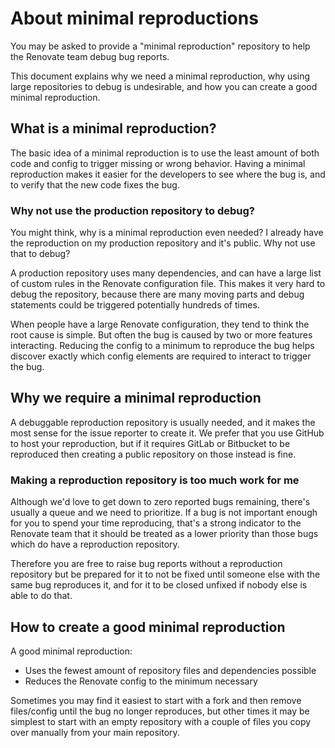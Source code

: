 # About minimal reproductions

You may be asked to provide a "minimal reproduction" repository to help the Renovate team debug bug reports.

This document explains why we need a minimal reproduction, why using large repositories to debug is undesirable, and how you can create a good minimal reproduction.

## What is a minimal reproduction?

The basic idea of a minimal reproduction is to use the least amount of both code and config to trigger missing or wrong behavior.
Having a minimal reproduction makes it easier for the developers to see where the bug is, and to verify that the new code fixes the bug.

### Why not use the production repository to debug?

You might think, why is a minimal reproduction even needed?
I already have the reproduction on my production repository and it's public.
Why not use that to debug?

A production repository uses many dependencies, and can have a large list of custom rules in the Renovate configuration file.
This makes it very hard to debug the repository, because there are many moving parts and debug statements could be triggered potentially hundreds of times.

When people have a large Renovate configuration, they tend to think the root cause is simple.
But often the bug is caused by two or more features interacting.
Reducing the config to a minimum to reproduce the bug helps discover exactly which config elements are required to interact to trigger the bug.

## Why we require a minimal reproduction

A debuggable reproduction repository is usually needed, and it makes the most sense for the issue reporter to create it.
We prefer that you use GitHub to host your reproduction, but if it requires GitLab or Bitbucket to be reproduced then creating a public repository on those instead is fine.

### Making a reproduction repository is too much work for me

Although we'd love to get down to zero reported bugs remaining, there's usually a queue and we need to prioritize.
If a bug is not important enough for you to spend your time reproducing, that's a strong indicator to the Renovate team that it should be treated as a lower priority than those bugs which do have a reproduction repository.

Therefore you are free to raise bug reports without a reproduction repository but be prepared for it to not be fixed until someone else with the same bug reproduces it, and for it to be closed unfixed if nobody else is able to do that.

## How to create a good minimal reproduction

A good minimal reproduction:

- Uses the fewest amount of repository files and dependencies possible
- Reduces the Renovate config to the minimum necessary

Sometimes you may find it easiest to start with a fork and then remove files/config until the bug no longer reproduces, but other times it may be simplest to start with an empty repository with a couple of files you copy over manually from your main repository.
